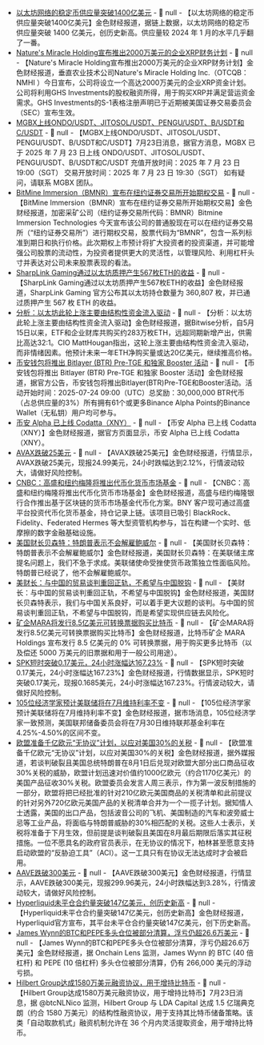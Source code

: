 - [以太坊网络的稳定币供应量突破1400亿美元]() - 📰 null - 【以太坊网络的稳定币供应量突破1400亿美元】金色财经报道，据链上数据，以太坊网络的稳定币供应量突破 1400 亿美元，创历史新高。供应量较 2024 年 1 月的水平几乎翻了一番。
- [Nature's Miracle Holding宣布推出2000万美元的企业XRP财务计划](https://www.prnewswire.com/news-releases/natures-miracle-holding-inc-announces-an-up-to-20-million-corporate-xrp-treasury-program-302511741.html) - 📰 null - 【Nature's Miracle Holding宣布推出2000万美元的企业XRP财务计划】金色财经报道，垂直农业技术公司Nature's Miracle Holding Inc.（OTCQB： NMHI ）今日宣布，公司将设立一个高达2000万美元的企业XRP资金计划。公司将利用GHS Investments的股权融资所得，用于购买XRP并满足营运资金需求。GHS Investments的S-1表格注册声明已于近期被美国证券交易委员会（SEC）宣布生效。
- [MGBX上线ONDO/USDT、JITOSOL/USDT、PENGU/USDT、B/USDT和C/USDT]() - 📰 null - 【MGBX上线ONDO/USDT、JITOSOL/USDT、PENGU/USDT、B/USDT和C/USDT】7月23日消息，据官方消息，MGBX 已于 2025 年 7 月 23 日上线 ONDO/USDT、JITOSOL/USDT、PENGU/USDT、B/USDT和C/USDT 
充值开放时间：2025 年 7 月 23 日 19:00（SGT） 
交易开放时间：2025 年 7 月 23 日 19:30（SGT） 
如有疑问，请联系 MGBX 团队。
- [BitMine Immersion（BMNR）宣布在纽约证券交易所开始期权交易](https://www.prnewswire.com/in/news-releases/bitmine-immersion-bmnr-announces-commencement-of-options-trading-on-nyse-302511926.html) - 📰 null - 【BitMine Immersion（BMNR）宣布在纽约证券交易所开始期权交易】金色财经报道，加密采矿公司（纽约证券交易所代码：BMNR）Bitmine Immersion Technologies 今天宣布该公司的普通股现在可以在纽约证券交易所（“纽约证券交易所”）进行期权交易，股票代码为“BMNR”，包含一系列标准到期日和执行价格。此次期权上市预计将扩大投资者的投资渠道，并可能增强公司股票的流动性，为投资者提供更大的灵活性，以管理风险、利用杠杆头寸并表达对公司未来股票表现的看法。
- [SharpLink Gaming通过以太坊质押产生567枚ETH的收益](https://x.com/SharpLinkGaming/status/1947993876037505356) - 📰 null - 【SharpLink Gaming通过以太坊质押产生567枚ETH的收益】金色财经报道，SharpLink Gaming 官方公布其以太坊持仓数量为 360,807 枚，并已通过质押产生 567 枚 ETH 的收益。
- [分析：以太坊此轮上涨主要由结构性资金流入驱动]() - 📰 null - 【分析：以太坊此轮上涨主要由结构性资金流入驱动】金色财经报道，据Bitwise分析，自5月15日以来，ETF和企业财库共购买约283万枚ETH，远超同期新增产出，供需比高达32:1。CIO MattHougan指出，这轮上涨主要由结构性资金流入驱动，而非情绪因素。他预计未来一年ETH净购买量或达20亿美元，继续推高价格。
- [币安钱包将推出 Bitlayer (BTR) Pre-TGE 和独家 Booster 活动](https://www.binance.com/en/support/announcement/detail/45fda66c8c7c41fcb261028ff6d7dd8f) - 📰 null - 【币安钱包将推出 Bitlayer (BTR) Pre-TGE 和独家 Booster 活动】金色财经报道，据官方公告，币安钱包将推出Bitlayer(BTR)Pre-TGE和Booster活动。活动开始时间：2025-07-24 09:00（UTC）总奖励：30,000,000 BTR代币（占总供应量的3%）所有拥有61个或更多Binance Alpha Points的Binance Wallet（无私钥）用户均可参与。
- [币安 Alpha 已上线 Codatta（XNY）]() - 📰 null - 【币安 Alpha 已上线 Codatta（XNY）】金色财经报道，据官方页面显示，币安 Alpha 已上线 Codatta（XNY）。
- [AVAX跌破25美元]() - 📰 null - 【AVAX跌破25美元】金色财经报道，行情显示，AVAX跌破25美元，现报24.99美元，24小时跌幅达到2.12%，行情波动较大，请做好风险控制。
- [CNBC：高盛和纽约梅隆将推出代币化货币市场基金](https://www.cnbc.com/2025/07/23/goldman-sachs-bny-money-market-fund-digital-tokens.html) - 📰 null - 【CNBC：高盛和纽约梅隆将推出代币化货币市场基金】金色财经报道，高盛与纽约梅隆银行合作推出基于区块链的货币市场基金代币化方案。BNY 客户现可通过高盛平台投资代币化货币基金，持仓记录上链。该项目已吸引 BlackRock、Fidelity、Federated Hermes 等大型资管机构参与，旨在构建一个实时、低摩擦的数字金融基础设施。
- [美国财长贝森特：特朗普表示不会解雇鲍威尔]() - 📰 null - 【美国财长贝森特：特朗普表示不会解雇鲍威尔】金色财经报道，美国财长贝森特：在美联储主席提名问题上，我们不急于求成。美联储使命受挫使货币政策独立性面临风险。特朗普已经说了，他不会解雇鲍威尔。
- [美财长：与中国的贸易谈判重回正轨，不希望与中国脱钩]() - 📰 null - 【美财长：与中国的贸易谈判重回正轨，不希望与中国脱钩】金色财经报道，美国财长贝森特表示，我们与中国关系良好，可以着手更大议题的谈判。与中国的贸易谈判重回正轨，不希望与中国脱钩，而是希望实现供应链去风险化。
- [矿企MARA将发行8.5亿美元可转换票据购买比特币](https://x.com/btcNLNico/status/1947978046579106158) - 📰 null - 【矿企MARA将发行8.5亿美元可转换票据购买比特币】金色财经报道，比特币矿企 MARA Holdings 宣布发行 8.5 亿美元的 0% 可转换票据，用于购买更多比特币（以及偿还 5000 万美元的旧票据和用于一般公司用途）。
- [SPK短时突破0.17美元，24小时涨幅达167.23%]() - 📰 null - 【SPK短时突破0.17美元，24小时涨幅达167.23%】金色财经报道，行情数据显示，SPK短时突破0.17美元，现报0.1685美元，24小时涨幅达167.23%。行情波动较大，请做好风险控制。
- [105位经济学家预计美联储将在7月维持利率不变]() - 📰 null - 【105位经济学家预计美联储将在7月维持利率不变】金色财经报道，据市场消息，105位经济学家一致预测，美国联邦储备委员会将在7月30日维持联邦基金利率在4.25%-4.50%的区间不变。
- [欧盟准备千亿欧元“无协议”计划，以应对美国30%的关税]() - 📰 null - 【欧盟准备千亿欧元“无协议”计划，以应对美国30%的关税】金色财经报道，据外媒报道，若谈判破裂且美国总统特朗普在8月1日后兑现对欧盟大部分出口商品征收30%关税的威胁，欧盟计划迅速对价值约1000亿欧元（约合1170亿美元）的美国产品征收30%关税。欧盟委员会发言人周三表示，作为第一波反制措施的一部分，欧盟将把已经批准的针对210亿欧元美国商品的关税清单和此前提议的针对另外720亿欧元美国产品的关税清单合并为一个一揽子计划。据知情人士透露，美国的出口产品，包括波音公司的飞机、美国制造的汽车和波旁威士忌等工业产品，将面临与特朗普威胁的30%相匹配的关税。这些人士表示，关税将准备于下月生效，但前提是谈判破裂且美国在8月最后期限后落实其征税措施。一位不愿具名的政府官员表示，在无协议的情况下，柏林甚至愿意支持启动欧盟的“反胁迫工具”（ACI）。这一工具只有在协议无法达成时才会被启用。
- [AAVE跌破300美元]() - 📰 null - 【AAVE跌破300美元】金色财经报道，行情显示，AAVE跌破300美元，现报299.96美元，24小时跌幅达到3.28%，行情波动较大，请做好风险控制。
- [Hyperliquid未平仓合约量突破147亿美元，创历史新高](https://x.com/HyperliquidX/status/1947967563625017405) - 📰 null - 【Hyperliquid未平仓合约量突破147亿美元，创历史新高】金色财经报道，Hyperliquid官方宣布，其平台未平仓合约量突破147亿美元，创下历史新高。
- [James Wynn的BTC和PEPE多头仓位被部分清算，浮亏仍超26.6万美元]() - 📰 null - 【James Wynn的BTC和PEPE多头仓位被部分清算，浮亏仍超26.6万美元】金色财经报道，据 Onchain Lens 监测，James Wynn 的 BTC (40 倍杠杆) 和 PEPE (10 倍杠杆) 多头仓位被部分清算，仍有 266,000 美元的浮动亏损。
- [Hilbert Group达成1580万美元融资协议，用于增持比特币](https://x.com/btcNLNico/status/1947961940120375613) - 📰 null - 【Hilbert Group达成1580万美元融资协议，用于增持比特币】7月23日消息，据 @btcNLNico 监测，Hilbert Group 与 LDA Capital 达成 1.5 亿瑞典克朗（约合 1580 万美元）的结构性融资协议，用于支持其比特币储备策略。该类「自动取款机式」融资机制允许在 36 个月内灵活提取资金，用于增持比特币。
